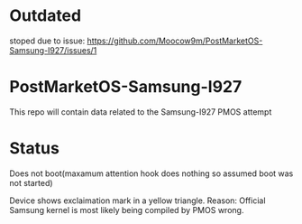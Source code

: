 # Outdated
stoped due to issue: https://github.com/Moocow9m/PostMarketOS-Samsung-I927/issues/1

# PostMarketOS-Samsung-I927
This repo will contain data related to the Samsung-I927 PMOS attempt

# Status
Does not boot(maxamum attention hook does nothing so assumed boot was not started)

Device shows exclaimation mark in a yellow triangle.
Reason: Official Samsung kernel is most likely being compiled by PMOS wrong.
